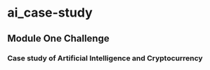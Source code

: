 # ai_case-study
## Module One Challenge
### Case study of Artificial Intelligence and Cryptocurrency

